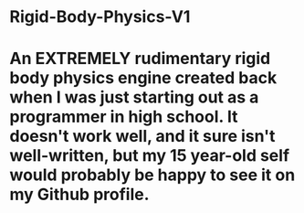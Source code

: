 # Rigid-Body-Physics-V1
# An EXTREMELY rudimentary rigid body physics engine created back when I was just starting out as a programmer in high school. It doesn't work well, and it sure isn't well-written, but my 15 year-old self would probably be happy to see it on my Github profile.
